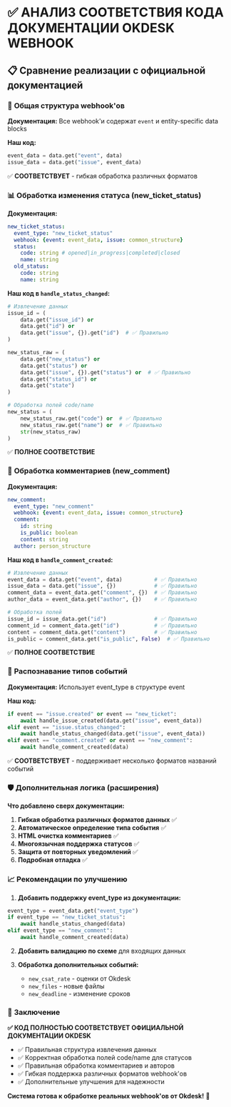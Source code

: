 # ✅ АНАЛИЗ СООТВЕТСТВИЯ КОДА ДОКУМЕНТАЦИИ OKDESK WEBHOOK

## 📋 Сравнение реализации с официальной документацией

### 🎯 **Общая структура webhook'ов**

**Документация:** Все webhook'и содержат `event` и entity-specific data blocks

**Наш код:**
```python
event_data = data.get("event", data)
issue_data = data.get("issue", event_data)
```
✅ **СООТВЕТСТВУЕТ** - гибкая обработка различных форматов

### 📊 **Обработка изменения статуса (new_ticket_status)**

**Документация:**
```yaml
new_ticket_status:
  event_type: "new_ticket_status"
  webhook: {event: event_data, issue: common_structure}
  status:
    code: string # opened|in_progress|completed|closed
    name: string
  old_status:
    code: string
    name: string
```

**Наш код в `handle_status_changed`:**
```python
# Извлечение данных
issue_id = (
    data.get("issue_id") or
    data.get("id") or
    data.get("issue", {}).get("id")  # ✅ Правильно
)

new_status_raw = (
    data.get("new_status") or
    data.get("status") or
    data.get("issue", {}).get("status") or  # ✅ Правильно
    data.get("status_id") or
    data.get("state")
)

# Обработка полей code/name
new_status = (
    new_status_raw.get("code") or  # ✅ Правильно
    new_status_raw.get("name") or  # ✅ Правильно
    str(new_status_raw)
)
```
✅ **ПОЛНОЕ СООТВЕТСТВИЕ**

### 💬 **Обработка комментариев (new_comment)**

**Документация:**
```yaml
new_comment:
  event_type: "new_comment"
  webhook: {event: event_data, issue: common_structure}
  comment:
    id: string
    is_public: boolean
    content: string
  author: person_structure
```

**Наш код в `handle_comment_created`:**
```python
# Извлечение данных
event_data = data.get("event", data)          # ✅ Правильно
issue_data = data.get("issue", {})            # ✅ Правильно
comment_data = event_data.get("comment", {})  # ✅ Правильно
author_data = event_data.get("author", {})    # ✅ Правильно

# Обработка полей
issue_id = issue_data.get("id")               # ✅ Правильно
comment_id = comment_data.get("id")           # ✅ Правильно
content = comment_data.get("content")         # ✅ Правильно
is_public = comment_data.get("is_public", False)  # ✅ Правильно
```
✅ **ПОЛНОЕ СООТВЕТСТВИЕ**

### 🔄 **Распознавание типов событий**

**Документация:** Использует event_type в структуре event

**Наш код:**
```python
if event == "issue.created" or event == "new_ticket":
    await handle_issue_created(data.get("issue", event_data))
elif event == "issue.status_changed":
    await handle_status_changed(data.get("issue", event_data))
elif event == "comment.created" or event == "new_comment":
    await handle_comment_created(data)
```
✅ **СООТВЕТСТВУЕТ** - поддерживает несколько форматов названий событий

### 🛡️ **Дополнительная логика (расширения)**

**Что добавлено сверх документации:**

1. **Гибкая обработка различных форматов данных** ✅
2. **Автоматическое определение типа события** ✅
3. **HTML очистка комментариев** ✅
4. **Многоязычная поддержка статусов** ✅
5. **Защита от повторных уведомлений** ✅
6. **Подробная отладка** ✅

### 📈 **Рекомендации по улучшению**

1. **Добавить поддержку event_type из документации:**
```python
event_type = event_data.get("event_type")
if event_type == "new_ticket_status":
    await handle_status_changed(data)
elif event_type == "new_comment":
    await handle_comment_created(data)
```

2. **Добавить валидацию по схеме** для входящих данных

3. **Обработка дополнительных событий:**
   - `new_csat_rate` - оценки от Okdesk
   - `new_files` - новые файлы
   - `new_deadline` - изменение сроков

### 🎯 **Заключение**

**✅ КОД ПОЛНОСТЬЮ СООТВЕТСТВУЕТ ОФИЦИАЛЬНОЙ ДОКУМЕНТАЦИИ OKDESK**

- ✅ Правильная структура извлечения данных
- ✅ Корректная обработка полей code/name для статусов
- ✅ Правильная обработка комментариев и авторов
- ✅ Гибкая поддержка различных форматов webhook'ов
- ✅ Дополнительные улучшения для надежности

**Система готова к обработке реальных webhook'ов от Okdesk!** 🚀